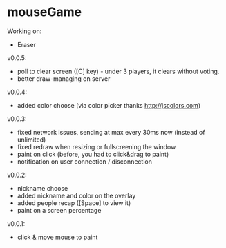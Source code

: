 # mouseGame

Working on:
- Eraser

v0.0.5:
- poll to clear screen ([C] key) - under 3 players, it clears without voting.
- better draw-managing on server

v0.0.4:
- added color choose (via color picker thanks http://jscolors.com)

v0.0.3:
- fixed network issues, sending at max every 30ms now (instead of unlimited)
- fixed redraw when resizing or fullscreening the window
- paint on click (before, you had to click&drag to paint)
- notification on user connection / disconnection

v0.0.2:
- nickname choose
- added nickname and color on the overlay
- added people recap ([Space] to view it)
- paint on a screen percentage

v0.0.1:
- click & move mouse to paint
